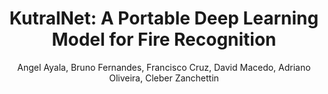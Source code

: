 ---
paperId: 15
author: Angel Ayala, Bruno Fernandes, Francisco Cruz, David Macedo, Adriano Oliveira, Cleber Zanchettin
publicationauthor: Ayala, A. et al.
title: "KutralNet: A Portable Deep Learning Model for Fire Recognition"
pitch: https://slideslive.com/38930534/kutralnet-a-portable-deep-learning-model-for-fire-recognition?ref=folder-55828
poster: Poster_Angel_Ayala
alt: --
type: Poster
topic: Deep Learning
subtopic: Machine Learning
link: https://research.latinxinai.org/papers/icml/2020/pdf/Poster_Angel_Ayala.pdf
conference: icml
year: 2020
tags: icml-2020
location: Virtual
---